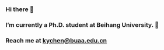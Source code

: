 ### Hi there 👋
### I’m currently a Ph.D. student at Beihang University. 🔭
### Reach me at kychen@buaa.edu.cn

<!--
**KyanChen/KyanChen** is a ✨ _special_ ✨ repository because its `README.md` (this file) appears on your GitHub profile.

Here are some ideas to get you started:

- 🔭 I’m currently working on ...
- 🌱 I’m currently learning ...
- 👯 I’m looking to collaborate on ...
- 🤔 I’m looking for help with ...
- 💬 Ask me about ...
- 📫 How to reach me: ...
- 😄 Pronouns: ...
- ⚡ Fun fact: ...
-->

[//]: # (# [![Keyan's GitHub stats]&#40;https://github-readme-stats.vercel.app/api?username=KyanChen&#41;]&#40;https://github.com/anuraghazra/github-readme-stats&#41;)

